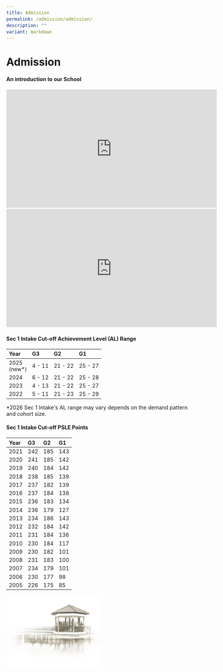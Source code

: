 ```yaml
---
title: Admission
permalink: /admission/admission/
description: ""
variant: markdown
---
```

# **Admission**

#### An introduction to our School

<iframe width="560" height="315" src="https://www.youtube.com/embed/ZbetyS-bNfc" title="YouTube video player" frameborder="0" allow="accelerometer; autoplay; clipboard-write; encrypted-media; gyroscope; picture-in-picture" allowfullscreen=""></iframe>



<iframe width="560" height="315" src="https://www.youtube.com/embed/mrqGIaC5Dps" title="YouTube video player" frameborder="0" allow="accelerometer; autoplay; clipboard-write; encrypted-media; gyroscope; picture-in-picture" allowfullscreen=""></iframe>

#### Sec 1 Intake Cut-off Achievement Level (AL) Range

| Year 	| G3 	| G2 	| G1 	|
|:---|:---	|:---	|:---	|
| 2025<br>(new*) 	| 4 - 11 | 21 - 22 	| 25 - 27 	|
| 2024 	| 6 - 12 | 21 - 22 	| 25 - 28 	|
| 2023 	| 4 - 13 | 21 - 22 	| 25 - 27 	|
| 2022 	| 5 - 11 	| 21 - 23	 | 25 - 29 	|

 *2026 Sec 1 Intake's AL range may vary depends on the demand pattern and cohort size.

#### Sec 1 Intake Cut-off PSLE Points

| Year 	| G3 	| G2 	| G1 	|
|:---	|:---	|:---	|:---	|
| 2021 	| 242 	| 185 	| 143 	|
| 2020 	| 241 	| 185 	| 142 	|
|  2019  	|  240  	|  184 	| 142  	|
| 2018 	| 238 	| 185 	| 139 	|
| 2017 	| 237 	| 182 	| 139 	|
| 2016 	| 237 	| 184 	| 138 	|
| 2015 	| 236 	| 183 	| 134 	|
| 2014 	| 236 	| 179 	| 127 	|
| 2013 	| 234 	| 186 	| 143 	|
| 2012 	| 232 	| 184 	| 142 	|
| 2011 	| 231 	| 184 	| 136 	|
| 2010 	| 230 	| 184 	| 117 	|
| 2009 	| 230 	| 182 	| 101 	|
| 2008 	| 231 	| 183 	| 100 	|
| 2007 	| 234 	| 179 	| 101 	|
| 2006 	| 230 	| 177 	| 98 	|
| 2005 	| 226 	| 175 	| 85 	|

<img src="/images/pavilion.png" style="width:50%">